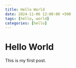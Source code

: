 ```yaml
---
title: Hello World
date: 2024-11-06 12:00:00 +500
tags: [hello, world]
categories: [hello]
---
```


# Hello World

This is my first post.

